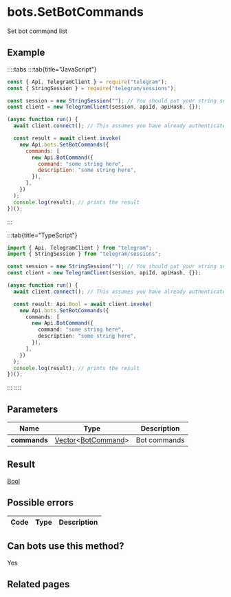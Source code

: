 # bots.SetBotCommands

Set bot command list

## Example

::::tabs
:::tab{title="JavaScript"}

```js
const { Api, TelegramClient } = require("telegram");
const { StringSession } = require("telegram/sessions");

const session = new StringSession(""); // You should put your string session here
const client = new TelegramClient(session, apiId, apiHash, {});

(async function run() {
  await client.connect(); // This assumes you have already authenticated with .start()

  const result = await client.invoke(
    new Api.bots.SetBotCommands({
      commands: [
        new Api.BotCommand({
          command: "some string here",
          description: "some string here",
        }),
      ],
    })
  );
  console.log(result); // prints the result
})();
```

:::

:::tab{title="TypeScript"}

```ts
import { Api, TelegramClient } from "telegram";
import { StringSession } from "telegram/sessions";

const session = new StringSession(""); // You should put your string session here
const client = new TelegramClient(session, apiId, apiHash, {});

(async function run() {
  await client.connect(); // This assumes you have already authenticated with .start()

  const result: Api.Bool = await client.invoke(
    new Api.bots.SetBotCommands({
      commands: [
        new Api.BotCommand({
          command: "some string here",
          description: "some string here",
        }),
      ],
    })
  );
  console.log(result); // prints the result
})();
```

:::
::::

## Parameters

|     Name     | Type                                                                                                         | Description  |
| :----------: | ------------------------------------------------------------------------------------------------------------ | ------------ |
| **commands** | [Vector](https://core.telegram.org/type/Vector%20t)<[BotCommand](https://core.telegram.org/type/BotCommand)> | Bot commands |

## Result

[Bool](https://core.telegram.org/type/Bool)

## Possible errors

| Code | Type | Description |
| :--: | ---- | ----------- |

## Can bots use this method?

Yes

## Related pages
